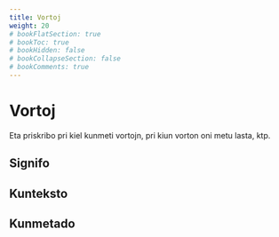 ```yaml
---
title: Vortoj
weight: 20
# bookFlatSection: true
# bookToc: true
# bookHidden: false
# bookCollapseSection: false
# bookComments: true
---
```


# Vortoj

Eta priskribo pri kiel kunmeti vortojn, pri kiun vorton oni metu lasta, ktp.

## Signifo

## Kunteksto

## Kunmetado
